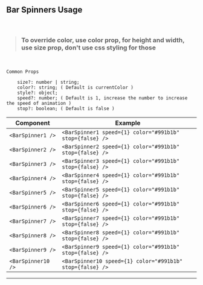## Bar Spinners Usage

<br />

> ### To override **color**, use **color** prop, for **height** and **width**, use **size** prop, don't use css styling for those
</br >

```
Common Props

    size?: number | string;
    color?: string; ( Default is currentColor )
    style?: object;
    speed?: number; ( Default is 1, increase the number to increase the speed of animation )
    stop?: boolean; ( Default is false )

```

|  Component  | Example |
| ------------- | ------------- |
| ```<BarSpinner1 />```  | ```<BarSpinner1 speed={1} color="#991b1b" stop={false} />```  |
| ```<BarSpinner2 />```  | ```<BarSpinner2 speed={1} color="#991b1b" stop={false} />```  |
| ```<BarSpinner3 />```  | ```<BarSpinner3 speed={1} color="#991b1b" stop={false} />```  |
| ```<BarSpinner4 />```  | ```<BarSpinner4 speed={1} color="#991b1b" stop={false} />```  |
| ```<BarSpinner5 />```  | ```<BarSpinner5 speed={1} color="#991b1b" stop={false} />```  |
| ```<BarSpinner6 />```  | ```<BarSpinner6 speed={1} color="#991b1b" stop={false} />```  |
| ```<BarSpinner7 />```  | ```<BarSpinner7 speed={1} color="#991b1b" stop={false} />```  |
| ```<BarSpinner8 />```  | ```<BarSpinner8 speed={1} color="#991b1b" stop={false} />```  |
| ```<BarSpinner9 />```  | ```<BarSpinner9 speed={1} color="#991b1b" stop={false} />```  |
| ```<BarSpinner10 />```  | ```<BarSpinner10 speed={1} color="#991b1b" stop={false} />```  |

----------------------